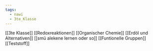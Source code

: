```yaml
---
tags:
  - nawi
  - 3te_Klasse
---
```

[[3te Klasse]]
[[Redoxreaktionen]]
[[Organischer Chemie]]
[[Erdöl und Alternativen]]
[[smü alekene lernen oder so]]
[[Funtionelle Gruppen]]
[[Teststoff]]